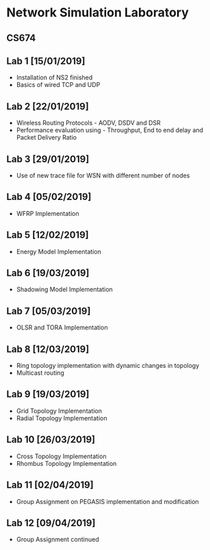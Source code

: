 # Network Simulation Laboratory
## CS674	

## Lab 1 [15/01/2019]
* Installation of NS2 finished
* Basics of wired TCP and UDP

## Lab 2 [22/01/2019]
* Wireless Routing Protocols - AODV, DSDV and DSR
* Performance evaluation using - Throughput, End to end delay and Packet Delivery Ratio

## Lab 3 [29/01/2019]
* Use of new trace file for WSN with different number of nodes

## Lab 4 [05/02/2019]
* WFRP Implementation 

## Lab 5 [12/02/2019]
* Energy Model Implementation

## Lab 6 [19/03/2019]
* Shadowing Model Implementation

## Lab 7 [05/03/2019]
* OLSR and TORA Implementation

## Lab 8 [12/03/2019]
* Ring topology implementation with dynamic changes in topology
* Multicast routing

## Lab 9 [19/03/2019]
* Grid Topology Implementation
* Radial Topology Implementation

## Lab 10 [26/03/2019]
* Cross Topology Implementation
* Rhombus Topology Implementation

## Lab 11 [02/04/2019]
* Group Assignment on PEGASIS implementation and modification

## Lab 12 [09/04/2019]
* Group Assignment continued